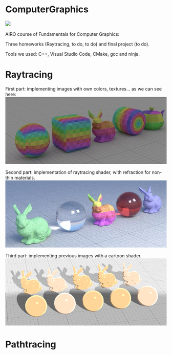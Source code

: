 # ComputerGraphics
<a href="https://www.dis.uniroma1.it/"><img src="http://www.dis.uniroma1.it/sites/default/files/marchio%20logo%20eng%20jpg.jpg" width="500"></a>

AIRO course of Fundamentals for Computer Graphics:

Three homeworks (Raytracing, to do, to do) and final project (to do).

Tools we used: C++, Visual Studio Code, CMake, gcc and ninja.

# Raytracing
First part: implementing images with own colors, textures... as we can see here:
![](Raytrace/out/lowres/03_texture_720_256.jpg)

Second part: implementation of raytracing shader, with refraction for non-thin materials.
![](Raytrace/out/Refraction/glass_(notThin).jpg)

Third part: implementing previous images with a cartoon shader.
![](Raytrace/out/shade_cartoon/materialsb.png)



# Pathtracing
